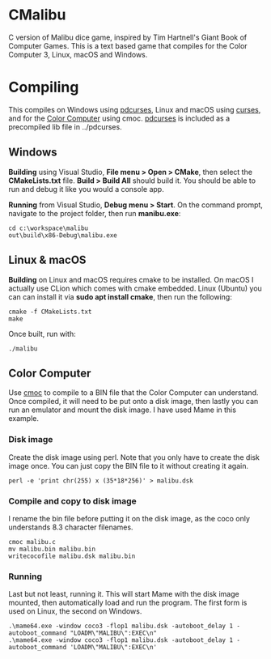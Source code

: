 # CMalibu

C version of Malibu dice game, inspired by Tim Hartnell's Giant Book of Computer Games. 
This is a text based game that compiles for the Color Computer 3, Linux, macOS and Windows. 


# Compiling
This compiles on Windows using [pdcurses], Linux and macOS using [curses], and for the [Color Computer][colorcomputer] using cmoc. [pdcurses] is included as a precompiled lib file in ../pdcurses. 

## Windows

**Building** using Visual Studio, **File menu > Open > CMake**, then select the **CMakeLists.txt** file. **Build > Build All** should build it. You should be able to run and debug it like you would a console app. 

**Running** from Visual Studio,  **Debug menu > Start**. On the command prompt, navigate to the project folder, then run **manibu.exe**:

```
cd c:\workspace\malibu
out\build\x86-Debug\malibu.exe
```


## Linux & macOS
**Building** on Linux and macOS requires cmake to be installed. On macOS I actually use CLion which comes with cmake embedded. Linux (Ubuntu) you can can install it via **sudo apt install cmake**, then run the following:

```
cmake -f CMakeLists.txt
make
```

Once built, run with:

```
./malibu
```


## Color Computer
Use [cmoc] to compile to a BIN file that the Color Computer can understand. Once compiled, it will need to be put onto a disk image, then lastly you can run an emulator and mount the disk image. I have used Mame in this example.


### Disk image
Create the disk image using perl. Note that you only have to create the disk image once. You can just copy the BIN file to it without creating it again. 

```
perl -e 'print chr(255) x (35*18*256)' > malibu.dsk
```

### Compile and copy to disk image
I rename the bin file before putting it on the disk image, as the coco only understands 8.3 character filenames. 

```
cmoc malibu.c
mv malibu.bin malibu.bin
writecocofile malibu.dsk malibu.bin
```

### Running
Last but not least, running it. This will start Mame with the disk image mounted, then automatically load and run the program. The first form is used on Linux, the second on Windows. 

```
.\mame64.exe -window coco3 -flop1 malibu.dsk -autoboot_delay 1 -autoboot_command "LOADM\"MALIBU\":EXEC\n"
.\mame64.exe -window coco3 -flop1 malibu.dsk -autoboot_delay 1 -autoboot_command 'LOADM\"MALIBU\":EXEC\n'
```


[pdcurses]: https://pdcurses.org/
[curses]: https://en.wikipedia.org/wiki/Curses_%28programming_library%29
[colorbasic]: https://en.wikipedia.org/wiki/Color_BASIC
[colorcomputer]: https://en.wikipedia.org/wiki/TRS-80_Color_Computer
[coco3]: https://en.wikipedia.org/wiki/TRS-80_Color_Computer#Color_Computer_3_(1986�1991)
[cmoc]: http://perso.b2b2c.ca/~sarrazip/dev/cmoc.html